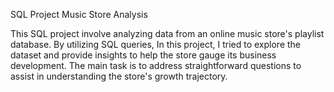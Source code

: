 SQL Project Music Store Analysis

This SQL project involve analyzing data from an online music store's playlist database. By utilizing SQL queries, In this project, I tried to explore the dataset and provide insights to help the store gauge its business development. The main task is to address straightforward questions to assist in understanding the store's growth trajectory.
